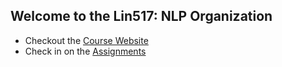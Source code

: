 ## Welcome to the Lin517: NLP Organization

- Checkout the [Course Website](https://lin517-2025.github.io/)
- Check in on the [Assignments](https://github.com/orgs/Lin517-2025/discussions/1)
